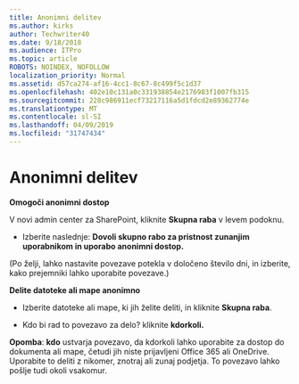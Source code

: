 ```yaml
---
title: Anonimni delitev
ms.author: kirks
author: Techwriter40
ms.date: 9/18/2018
ms.audience: ITPro
ms.topic: article
ROBOTS: NOINDEX, NOFOLLOW
localization_priority: Normal
ms.assetid: d57ca274-af16-4cc1-8c67-8c499f5c1d37
ms.openlocfilehash: 402e10c131a0c331938854e2176983f1007fb315
ms.sourcegitcommit: 228c986911ecf73217116a5d1fdcd2e89362774e
ms.translationtype: MT
ms.contentlocale: sl-SI
ms.lasthandoff: 04/09/2019
ms.locfileid: "31747434"
---
```

# <a name="anonymous-sharing"></a>Anonimni delitev

 **Omogoči anonimni dostop**
  
V novi admin center za SharePoint, kliknite **Skupna raba** v levem podoknu. 
  
- Izberite naslednje: **Dovoli skupno rabo za pristnost zunanjim uporabnikom in uporabo anonimni dostop.**
  
(Po želji, lahko nastavite povezave potekla v določeno število dni, in izberite, kako prejemniki lahko uporabite povezave.)
    
 **Delite datoteke ali mape anonimno**
  
- Izberite datoteke ali mape, ki jih želite deliti, in kliknite **Skupna raba**. 
    
- Kdo bi rad to povezavo za delo? kliknite **kdorkoli.**
  
 **Opomba**: **kdo** ustvarja povezavo, da kdorkoli lahko uporabite za dostop do dokumenta ali mape, četudi jih niste prijavljeni Office 365 ali OneDrive. Uporabite to deliti z nikomer, znotraj ali zunaj podjetja. To povezavo lahko pošlje tudi okoli vsakomur. 
    


